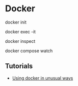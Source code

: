 # Docker

docker init

docker exec -it

docker inspect

docker compose watch

## Tutorials

* [Using docker in unusual ways](https://www.youtube.com/watch?v=zfNqp85g5JM)